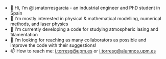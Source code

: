 - 👋 Hi, I’m @ismatorresgarcia - an industrial engineer and PhD student in Spain
- 👀 I'm mostly interested in physical & mathematical modelling, numerical methods, and laser physics
- 🌱 I'm currently developing a code for studying atmospheric lasing and filamentation
- 💞️ I’m looking for reaching as many collaborators as possible and improve the code with their suggestions!
- 📫 How to reach me: i.torresg@upm.es or i.torresg@alumnos.upm.es

